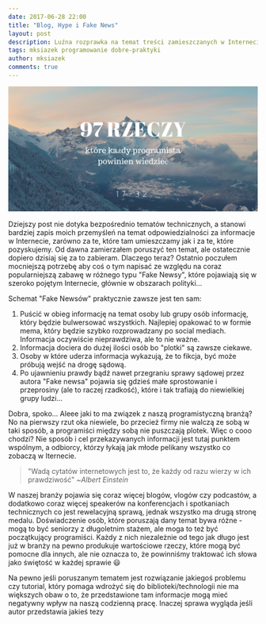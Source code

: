 ```yaml
---
date: 2017-06-28 22:00
title: "Blog, Hype i Fake News"
layout: post
description: Luźna rozprawka na temat treści zamieszczanych w Internecie i naszej postawy wobec tych materiałów.
tags: mksiazek programowanie dobre-praktyki
author: mksiazek
comments: true
---
```


![97 rzeczy](/assets/images/2017/06/97rzeczy/2.png)

Dziejszy post nie dotyka bezpośrednio tematów technicznych, a stanowi bardziej zapis moich przemyśleń na temat
odpowiedzialności za informacje w Internecie, zarówno za te, które tam umieszczamy jak i za te, które pozyskujemy.
Od dawna zamierzałem poruszyć ten temat, ale ostatecznie dopiero dzisiaj się za to zabieram. Dlaczego teraz?
Ostatnio poczułem mocniejszą potrzebę aby coś o tym napisać ze względu na coraz popularniejszą zabawę w różnego
typu "Fake Newsy", które pojawiają się w szeroko pojętym Internecie, głównie w obszarach polityki...

Schemat "Fake Newsów" praktycznie zawsze jest ten sam:
1. Puścić w obieg informację na temat osoby lub grupy osób informację, który będzie bulwersować wszystkich. Najlepiej
opakować to w formie mema, który będzie szybko rozprowadzany po social mediach. Informacja oczywiście nieprawdziwa, ale
to nie ważne.
2. Informacja dociera do dużej ilości osób bo "plotki" są zawsze ciekawe.
3. Osoby w które uderza informacja wykazują, że to fikcja, być może próbują wejść na drogę sądową.
4. Po ujawnieniu prawdy bądź nawet przegraniu sprawy sądowej przez autora "Fake newsa" pojawia się gdzieś małe sprostowanie
i przeprosiny (ale to raczej rzadkość), które i tak trafiają do niewielkiej grupy ludzi...

Dobra, spoko... Aleee jaki to ma związek z naszą programistyczną branżą? No na pierwszy rzut oka niewiele, bo przecież firmy
nie walczą ze sobą w taki sposób, a programiści między sobą nie puszczają plotek. Więc o cooo chodzi? Nie sposób i cel
przekazywanych informacji jest tutaj punktem wspólnym, a odbiorcy, którzy łykają jak młode pelikany wszystko co zobaczą
w Iternecie.

> "Wadą cytatów internetowych jest to, że każdy od razu wierzy w ich prawdziwość" ~*Albert Einstein*

W naszej branży pojawia się coraz więcej blogów, vlogów czy podcastów, a dodatkowo coraz więcej speakerów na konferencjach
i spotkaniach technicznych co jest rewelacyjną sprawą, jednak wszystko ma drugą stronę medalu. Doświadczenie osób, które
poruszają dany temat bywa różne - mogą to być seniorzy z długoletnim stażem, ale moga to też być początkujący programiści.
Każdy z nich niezależnie od tego jak długo jest już w branży na pewno produkuje wartościowe rzeczy, które mogą być pomocne
dla innych, ale nie oznacza to, że powinniśmy traktować ich słowa jako świętość w każdej sprawie :smiley:

Na pewno jeśli poruszanym tematem jest rozwiązanie jakiegoś problemu czy tutorial, który pomaga wdrożyć się do
biblioteki/technologii nie ma większych obaw o to, że przedstawione tam informacje mogą mieć negatywny wpływ na naszą
codzienną pracę. Inaczej sprawa wygląda jeśli autor przedstawia jakieś tezy 
